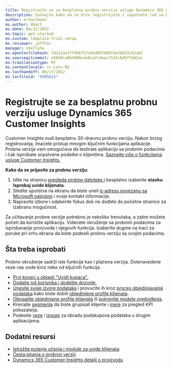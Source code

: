 ```yaml
---
title: Registrujte se za besplatnu probnu verziju usluge Dynamics 365 Customer Insights
description: Saznajte kako da se brzo registrujete i započnete rad sa besplatnom probnom verzijom usluge Customer Insights. Istražite aplikaciju i pronađite dodatne resurse za učenje.
author: m-hartmann
ms.author: mhart
ms.date: 04/12/2022
ms.topic: get-started
ms.custom: template-trial-setup
ms.reviewer: jeffhar
manager: shellyha
ms.openlocfilehash: fd32a3e37f4bbf57a5bd05f888fde39d32c02a82
ms.sourcegitcommit: e5649ca0b3000cee0ca7c9eac7142cbd5f7dd2ac
ms.translationtype: MT
ms.contentlocale: sr-Latn-RS
ms.lasthandoff: 08/17/2022
ms.locfileid: "9305621"
---
```

# <a name="sign-up-for-a-free-dynamics-365-customer-insights-trial"></a>Registrujte se za besplatnu probnu verziju usluge Dynamics 365 Customer Insights

Customer Insights nudi besplatnu 30-dnevnu probnu verziju. Nakon brzog registrovanja, imaćete pristup mnogim ključnim funkcijama aplikacije. Probna verzija vam omogućava da testirate aplikaciju sa probnim podacima i čak isprobate sopstvene podatke o klijentima. [Saznajte više o funkcijama usluge Customer Insights.](overview.md)

**Kako da se prijavite za probnu verziju**:

1. Idite na stranicu [pregleda probne datoteke i](https://dynamics.microsoft.com/ai/customer-insights/) besplatno izaberite **stavku Isprobaj uvide klijenata**.
1. Sledite uputstva na ekranu da biste uneli [e-adresu povezanu sa Microsoft nalogom](https://support.microsoft.com/windows/what-is-a-microsoft-account-4a7c48e9-ff5a-e9c6-5a5c-1a57d66c3bfa) i svoje kontakt informacije.
1. Napravite izbore i odaberite fokus dok ne dođete do početne stranice za izabranu mogućnost.

Za učitavanje probne verzije potrebno je nekoliko trenutaka, a zatim možete početi da koristite aplikaciju. Videćete okruženje sa probnim podacima za isprobavanje proizvoda i njegovih funkcija. Izaberite dugme na traci za poruke pri vrhu ekrana da biste podesili probnu verziju sa svojim podacima.

## <a name="what-to-try"></a>Šta treba isprobati

Probno okruženje sadrži iste funkcije kao i plaćena verzija. Dolenavedene veze vas vode kroz neke od ključnih funkcija.

- [Prvi koraci u oblasti "Uvidi kupaca".](get-started.md)
- [Dodajte još korisnika i dodelite dozvole.](permissions.md)
- [Unesite svoje izvore podataka](data-sources.md) i provucite ih kroz [proces objedinjavanja podataka](data-unification.md) kako biste dobili [objedinjene profile klijenata](customer-profiles.md).
- [Obogatite objedinjene profile klijenata](enrichment-hub.md) ili [pokrenite modele predviđanja](predictions-overview.md).
- Kreirajte [segmente](segments.md) da biste grupisali klijente i [mere](measures.md) za pregled KPI pokazatelja.
- Podesite [veze](connections.md) i [izvoze](export-destinations.md) za obradu podskupova podataka u drugim aplikacijama.

## <a name="additional-resources"></a>Dodatni resursi

- [Istražite putanje učenja i module za uvide klijenata](/learn/browse/?products=dynamics-cust-insights)
- [Česta pitanja o probnoj verziji](trial-faq.md)
- [Dynamics 365 Customer Insights detalji o proizvodu](https://dynamics.microsoft.com/ai/customer-insights/)
